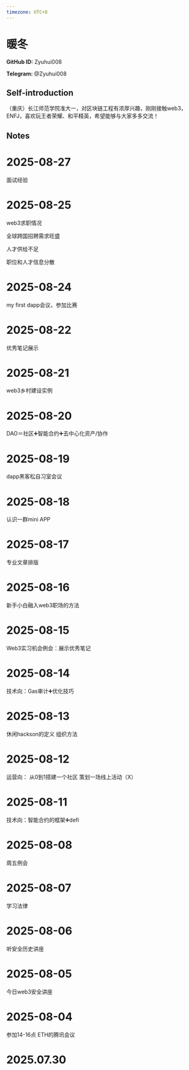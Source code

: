 ```yaml
---
timezone: UTC+8
---
```


# 暖冬

**GitHub ID:** Zyuhui008

**Telegram:** @Zyuhui008

## Self-introduction

（重庆）长江师范学院准大一，对区块链工程有浓厚兴趣，刚刚接触web3，ENFJ，喜欢玩王者荣耀、和平精英，希望能够与大家多多交流！

## Notes

<!-- Content_START -->

# 2025-08-27
<!-- DAILY_CHECKIN_2025-08-27_START -->
面试经验
<!-- DAILY_CHECKIN_2025-08-27_END -->


# 2025-08-25
<!-- DAILY_CHECKIN_2025-08-25_START -->
web3求职情况

全球跨国招聘需求旺盛

人才供给不足

职位和人才信息分散
<!-- DAILY_CHECKIN_2025-08-25_END -->


# 2025-08-24
<!-- DAILY_CHECKIN_2025-08-24_START -->
my first dapp会议，参加比赛
<!-- DAILY_CHECKIN_2025-08-24_END -->


# 2025-08-22
<!-- DAILY_CHECKIN_2025-08-22_START -->
优秀笔记展示
<!-- DAILY_CHECKIN_2025-08-22_END -->

# 2025-08-21

web3乡村建设实例

# 2025-08-20

DAO＝社区➕智能合约➕去中心化资产/协作

# 2025-08-19

dapp黑客松自习室会议

# 2025-08-18

认识一群mini APP

# 2025-08-17

专业文章排版

# 2025-08-16

新手小白融入web3职场的方法

# 2025-08-15

Web3实习机会例会：展示优秀笔记

# 2025-08-14

技术向：Gas审计➕优化技巧

# 2025-08-13

休闲hackson的定义
组织方法

# 2025-08-12

运营向：
从0到1搭建一个社区
策划一场线上活动（X）

# 2025-08-11

技术向：智能合约的框架➕defi

# 2025-08-08

周五例会

# 2025-08-07

学习法律

# 2025-08-06

听安全历史讲座

# 2025-08-05

今日web3安全讲座

# 2025-08-04

参加14-16点 ETH的腾讯会议

# 2025.07.30


<!-- Content_END -->
